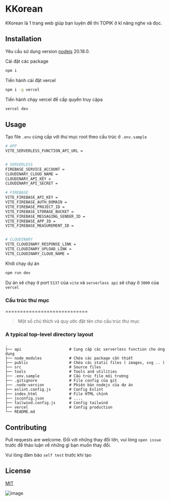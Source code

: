 # KKorean

KKorean là 1 trang web giúp bạn luyện đề thi TOPIK ở kĩ năng nghe và đọc.

## Installation

Yêu cầu sử dụng version [nodejs](https://nodejs.org/en) 20.18.0.

Cài đặt các package

```bash
npm i
```

Tiến hành cài đặt vercel

```bash
npm i -g vercel
```

Tiến hành chạy vercel để cấp quyền truy cậpa

```bash
vercel dev
```

## Usage

Tạo file `.env` cùng cấp với thư mục root theo cấu trúc ở `.env.sample`

```bash
# APP
VITE_SERVERLESS_FUNCTION_API_URL =


# SERVERLESS
FIREBASE_SERVICE_ACCOUNT =
CLOUDINARY_CLOUD_NAME =
CLOUDINARY_API_KEY =
CLOUDINARY_API_SECRET =

# FIREBASE
VITE_FIREBASE_API_KEY =
VITE_FIREBASE_AUTH_DOMAIN =
VITE_FIREBASE_PROJECT_ID =
VITE_FIREBASE_STORAGE_BUCKET =
VITE_FIREBASE_MESSAGING_SENDER_ID =
VITE_FIREBASE_APP_ID =
VITE_FIREBASE_MEASUREMENT_ID =


# CLOUDINARY
VITE_CLOUDINARY_RESPONSE_LINK =
VITE_CLOUDINARY_UPLOAD_LINK =
VITE_CLOUDINARY_CLOUD_NAME =
```

Khởi chạy dự án

```bash
npm run dev
```

Dự án sẽ chạy ở port `5137` của `vite` và `serverless api` sẽ chạy ở `3000` của `vercel`

### Cấu trúc thư mục

============================

> Một số chú thích và quy ước đặt tên cho cấu trúc thư mục

### A typical top-level directory layout

    .
    ├── api                     # Cung cấp các serverless function cho ứng dụng
    ├── node_modules            # Chứa các package cần thiết
    ├── public                  # Chứa các static files ( images, svg .. )
    ├── src                     # Source files
    ├── tools                   # Tools and utilities
    ├── .env.sample             # Cấu trúc file môi trường
    ├── .gitignore              # File config của git
    ├── .node-version           # Phiên bản nodejs của dự án
    ├── eslint.config.js        # Config Eslint
    ├── index.html              # File HTML chính
    ├── jsconfig.json           # ....
    ├── tailwind.config.js      # Config tailwind
    ├── vercel                  # Config production
    └── README.md

## Contributing

Pull requests are welcome. Đối với những thay đổi lớn, vui lòng `open issue` trước để thảo luận về những gì bạn muốn thay đổi.

Vui lòng đảm bảo `self test` trước khi tạo

## License

[MIT](https://choosealicense.com/licenses/mit/)

![image](https://github.com/user-attachments/assets/d6e466dd-041d-4c4a-a881-bf3334639823)
